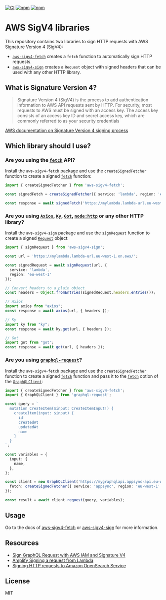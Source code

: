 [![CI](https://github.com/zirkelc/aws-sigv4/actions/workflows/ci.yml/badge.svg)](https://github.com/zirkelc/aws-sigv4/actions/workflows/ci.yml)
[![npm](https://img.shields.io/npm/dt/aws-sigv4-fetch?label=aws-sigv4-fetch)](https://www.npmjs.com/package/aws-sigv4-fetch)
[![npm](https://img.shields.io/npm/dt/aws-sigv4-sign?label=aws-sigv4-sign)](https://www.npmjs.com/package/aws-sigv4-sign)

# AWS SigV4 libraries

This repository contains two libraries to sign HTTP requests with AWS Signature Version 4 (SigV4):

- [`aws-sigv4-fetch`](./packages/aws-sigv4-fetch/README.md) creates a `fetch` function to automatically sign HTTP requests.
- [`aws-sigv4-sign`](./packages/aws-sigv4-sign/README.md) creates a `Request` object with signed headers that can be used with any other HTTP library.

## What is Signature Version 4?
> Signature Version 4 (SigV4) is the process to add authentication information to AWS API requests sent by HTTP. For security, most requests to AWS must be signed with an access key. The access key consists of an access key ID and secret access key, which are commonly referred to as your security credentials

[AWS documentation on Signature Version 4 signing process](https://docs.aws.amazon.com/general/latest/gr/signature-version-4.html)

## Which library should I use?

### Are you using the [`fetch`](https://developer.mozilla.org/en-US/docs/Web/API/fetch) API?

Install the `aws-sigv4-fetch` package and use the `createSignedFetcher` function to create a signed [`fetch`](https://developer.mozilla.org/en-US/docs/Web/API/fetch) function:

```ts
import { createSignedFetcher } from 'aws-sigv4-fetch';

const signedFetch = createSignedFetcher({ service: 'lambda', region: 'eu-west-1' });

const response = await signedFetch('https://mylambda.lambda-url.eu-west-1.on.aws/');
```

### Are you using [`Axios`](https://github.com/axios/axios), [`Ky`](https://github.com/sindresorhus/ky), [`Got`](https://github.com/sindresorhus/got), [`node:http`](https://nodejs.org/api/https.html) or any other HTTP library?

Install the `aws-sigv4-sign` package and use the `signRequest` function to create a signed [`Request`](https://developer.mozilla.org/en-US/docs/Web/API/Request) object:

```ts
import { signRequest } from 'aws-sigv4-sign';

const url = 'https://mylambda.lambda-url.eu-west-1.on.aws/';

const signedRequest = await signRequest(url, {
  service: 'lambda',
  region: 'eu-west-1'
});

// Convert headers to a plain object
const headers = Object.fromEntries(signedRequest.headers.entries());

// Axios
import axios from "axios";
const response = await axios(url, { headers });

// Ky
import ky from "ky";
const response = await ky.get(url, { headers });

// Got
import got from "got";
const response = await got(url, { headers });
```

### Are you using [`graphql-request`](https://www.npmjs.com/package/graphql-request)?

Install the `aws-sigv4-fetch` package and use the `createSignedFetcher` function to create a signed [`fetch`](https://developer.mozilla.org/en-US/docs/Web/API/fetch) function and pass it to the [`fetch`](https://github.com/graffle-js/graffle/blob/b732f4595b2619cc0f0c23e69e8316f37e29713b/src/legacy/helpers/types.ts#L63-L71) option of the [`GraphQLClient`](https://github.com/graffle-js/graffle/blob/b732f4595b2619cc0f0c23e69e8316f37e29713b/src/legacy/classes/GraphQLClient.ts#L20-L21):

```ts
import { createSignedFetcher } from 'aws-sigv4-fetch';
import { GraphQLClient } from 'graphql-request';

const query = `
  mutation CreateItem($input: CreateItemInput!) {
    createItem(input: $input) {
      id
      createdAt
      updatedAt
      name
    }
  }
`;

const variables = {
  input: {
    name,
  },
};

const client = new GraphQLClient('https://mygraphqlapi.appsync-api.eu-west-1.amazonaws.com/graphql', {
  fetch: createSignedFetcher({ service: 'appsync', region: 'eu-west-1' }),
});

const result = await client.request(query, variables);
```

## Usage

Go to the docs of [aws-sigv4-fetch](./packages/aws-sigv4-fetch/README.md) or [aws-sigv4-sign](./packages/aws-sigv4-sign/README.md) for more information.

## Resources
- [Sign GraphQL Request with AWS IAM and Signature V4](https://dev.to/zirkelc/sign-graphql-request-with-aws-iam-and-signature-v4-2il6)
- [Amplify Signing a request from Lambda](https://docs.amplify.aws/lib/graphqlapi/graphql-from-nodejs/q/platform/js/#signing-a-request-from-lambda)
- [Signing HTTP requests to Amazon OpenSearch Service](https://docs.aws.amazon.com/opensearch-service/latest/developerguide/request-signing.html#request-signing-node)

## License
MIT
